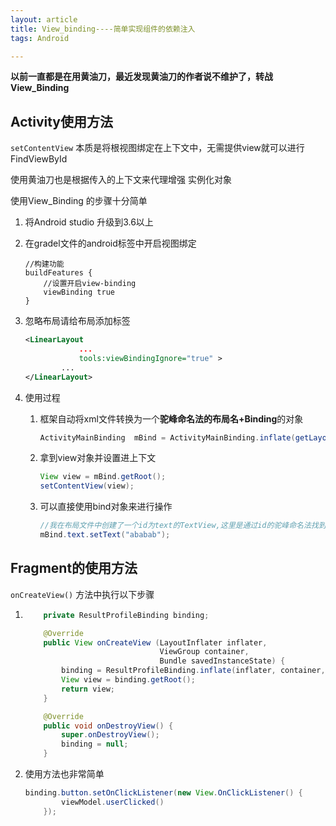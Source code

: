 ```yaml
---
layout: article
title: View_binding----简单实现组件的依赖注入
tags: Android

---
```


**以前一直都是在用黄油刀，最近发现黄油刀的作者说不维护了，转战View_Binding**

## Activity使用方法

`setContentView` 本质是将根视图绑定在上下文中，无需提供view就可以进行 FindViewById

使用黄油刀也是根据传入的上下文来代理增强 实例化对象

使用View_Binding 的步骤十分简单

1. 将Android studio 升级到3.6以上

2. 在gradel文件的android标签中开启视图绑定

   ```
   //构建功能
   buildFeatures {
       //设置开启view-binding
       viewBinding true
   }
   ```

3. 忽略布局请给布局添加标签

   ```xml
   <LinearLayout
               ...
               tools:viewBindingIgnore="true" >
           ...
   </LinearLayout>
   ```

4. 使用过程

   1. 框架自动将xml文件转换为一个**驼峰命名法的布局名+Binding**的对象

      ```java
      ActivityMainBinding  mBind = ActivityMainBinding.inflate(getLayoutInflater());
      ```

   2. 拿到view对象并设置进上下文

      ```java
      View view = mBind.getRoot();
      setContentView(view);
      ```

   3. 可以直接使用bind对象来进行操作

      ```java
      //我在布局文件中创建了一个id为text的TextView,这里是通过id的驼峰命名法找到控件的
      mBind.text.setText("ababab");
      ```



## Fragment的使用方法

 `onCreateView()` 方法中执行以下步骤

1. ```java
       private ResultProfileBinding binding;
   
       @Override
       public View onCreateView (LayoutInflater inflater,
                                 ViewGroup container,
                                 Bundle savedInstanceState) {
           binding = ResultProfileBinding.inflate(inflater, container, false);
           View view = binding.getRoot();
           return view;
       }
   
       @Override
       public void onDestroyView() {
           super.onDestroyView();
           binding = null;
       }
   ```

2. 使用方法也非常简单

   ```java
   binding.button.setOnClickListener(new View.OnClickListener() {
           viewModel.userClicked()
       });
   ```

   